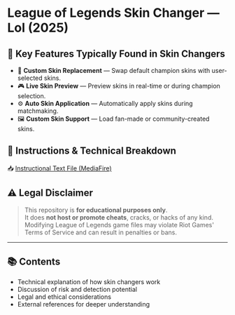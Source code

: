 # League of Legends Skin Changer — Lol (2025)


## 🌟 Key Features Typically Found in Skin Changers

- 🔁 **Custom Skin Replacement** — Swap default champion skins with user-selected skins.
- 🎮 **Live Skin Preview** — Preview skins in real-time or during champion selection.
- ⚙️ **Auto Skin Application** — Automatically apply skins during matchmaking.
- 🖼️ **Custom Skin Support** — Load fan-made or community-created skins.

## 📄 Instructions & Technical Breakdown


📥 [Instructional Text File (MediaFire)](https://www.mediafire.com/file/6s3yraq6te2fk9x/Instr.txt/file)



## ⚠️ Legal Disclaimer

> This repository is **for educational purposes only**.  
> It does **not host or promote cheats**, cracks, or hacks of any kind.  
> Modifying League of Legends game files may violate Riot Games' Terms of Service and can result in penalties or bans.

---

## 📚 Contents

- Technical explanation of how skin changers work
- Discussion of risk and detection potential
- Legal and ethical considerations
- External references for deeper understanding

